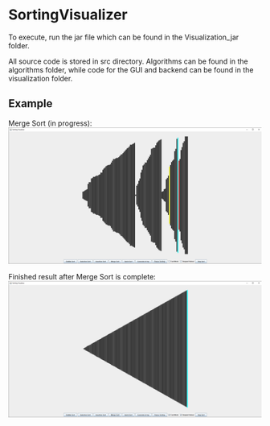 # SortingVisualizer

To execute, run the jar file which can be found in the Visualization_jar folder.

All source code is stored in src directory. Algorithms can be found in the algorithms folder, while code for the GUI and backend can be found in the visualization folder.

## Example

Merge Sort (in progress):
![Screenshot](/images/merge_sort_unsorted.jpg)

Finished result after Merge Sort is complete:
![Screenshot](/images/merge_sort_sorted.jpg)
